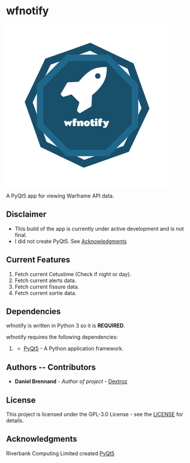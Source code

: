 # wfnotify
![wfnotify](my_logo.png)

A PyQt5 app for viewing Warframe API data.

## Disclaimer
* This build of the app is currently under active development and is not final.
* I did not create PyQt5. See [Acknowledgments](#Acknowledgments)

## Current Features
  1. Fetch current Cetustime (Check if night or day).
  2. Fetch current alerts data.
  3. Fetch current fissure data.
  4. Fetch current sortie data.

## Dependencies
wfnotify is written in Python 3 so it is **REQUIRED**.

wfnotify requires the following dependencies:
  1. * [PyQt5](https://riverbankcomputing.com/software/pyqt/download5) - A Python application framework.

## Authors -- Contributors

* **Daniel Brennand** - *Author of project* - [Dextroz](https://github.com/Dextroz)

## License

This project is licensed under the GPL-3.0 License - see the [LICENSE](LICENSE) for details.

## Acknowledgments
Riverbank Computing Limited created [PyQt5](https://riverbankcomputing.com/software/pyqt/download5)
